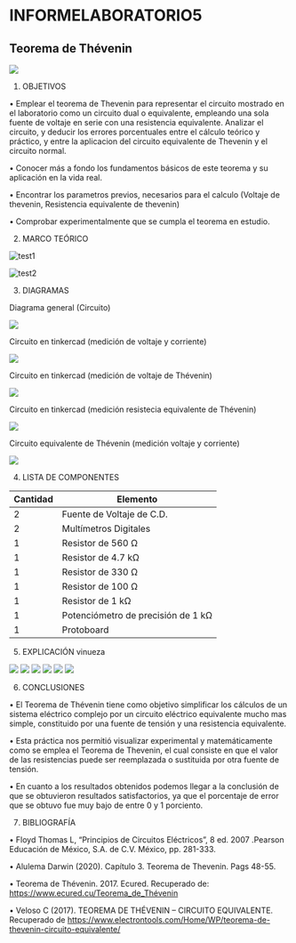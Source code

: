 # INFORMELABORATORIO5

## Teorema de Thévenin


<img src="Img/LOGO.png">

1. OBJETIVOS

• Emplear el teorema de Thevenin para representar el circuito mostrado en el laboratorio como un circuito dual o equivalente, empleando una sola fuente de voltaje en serie con una resistencia equivalente. Analizar el circuito, y deducir los errores porcentuales entre el cálculo teórico y práctico, y entre la aplicacion del circuito equivalente de Thevenin y el circuito normal.

• Conocer más a fondo los fundamentos básicos de este teorema y su aplicación en la vida real.

• Encontrar los parametros previos, necesarios para el calculo (Voltaje de thevenin, Resistencia equivalente de thevenin)

• Comprobar experimentalmente que se cumpla el teorema en estudio.

2. MARCO TEÓRICO


![test1](https://user-images.githubusercontent.com/84453557/126717033-c62c76b9-a957-4f10-858f-42ab2f5f9fc1.png)


![test2](https://user-images.githubusercontent.com/84453557/126717198-51566564-df31-489f-8138-30b9c7e110e1.png)


3. DIAGRAMAS

Diagrama general (Circuito)

<img src="Img/circuito1.jpg">

Circuito en tinkercad (medición de voltaje y corriente)

<img src="Img/circuito2.jpg">

Circuito en tinkercad (medición de voltaje de Thévenin)

<img src="Img/circuito3.jpg">

Circuito en tinkercad (medición resistecia equivalente de Thévenin)

<img src="Img/circuito4.jpg">

Circuito equivalente de Thévenin (medición voltaje y corriente)

<img src="Img/circuito5.jpg">


4. LISTA DE COMPONENTES


| Cantidad  | Elemento  | 
| --------- | --------- | 
| 2 | Fuente de Voltaje de C.D. |
| 2 | Multímetros Digitales |
| 1 | Resistor de 560 Ω |
| 1 | Resistor de 4.7 kΩ |
| 1 | Resistor de 330 Ω |
| 1 | Resistor de 100 Ω |
| 1 | Resistor de 1 kΩ |
| 1 | Potenciómetro de precisión de 1 kΩ |
| 1 | Protoboard |

5. EXPLICACIÓN
vinueza 

<img src="Img/info1.jpg">

<img src="Img/info2.jpg">

<img src="Img/info3.jpg">

<img src="Img/info4.jpg">

<img src="Img/tablas.jpg">

<img src="Img/errores.jpg">


6. CONCLUSIONES

• El Teorema de Thévenin tiene como objetivo simplificar los cálculos de un sistema eléctrico complejo por un circuito eléctrico equivalente mucho mas simple, constituido por una fuente de tensión y una resistencia equivalente.

• Esta práctica nos permitió visualizar experimental y matemáticamente como se emplea el Teorema de Thevenin, el cual consiste en que el valor de las resistencias puede ser reemplazada o sustituida por otra fuente de tensión.

• En cuanto a los resultados obtenidos podemos llegar a la conclusión de que se obtuvieron resultados satisfactorios, ya que el porcentaje de error que se obtuvo fue muy bajo de entre 0 y 1 porciento.

7. BIBLIOGRAFÍA

• Floyd Thomas L, “Principios de Circuitos Eléctricos”, 8 ed. 2007 .Pearson Educación de México, S.A. de C.V. México, pp. 281-333.

• Alulema Darwin (2020). Capítulo 3. Teorema de Thevenin. Pags 48-55.

• Teorema de Thévenin. 2017. Ecured. Recuperado de: https://www.ecured.cu/Teorema_de_Thévenin

• Veloso C (2017). TEOREMA DE THÉVENIN – CIRCUITO EQUIVALENTE. Recuperado de https://www.electrontools.com/Home/WP/teorema-de-thevenin-circuito-equivalente/
